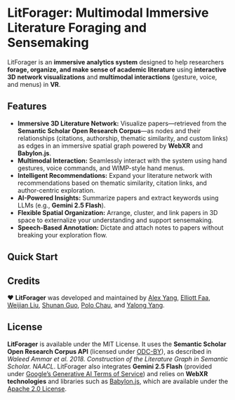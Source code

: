 # LitForager: Multimodal Immersive Literature Foraging and Sensemaking

LitForager is an **immersive analytics system** designed to help researchers **forage, organize, and make sense of academic literature** using **interactive 3D network visualizations** and **multimodal interactions** (gesture, voice, and menus) in **VR**.

## Features

- **Immersive 3D Literature Network:** Visualize papers—retrieved from the **Semantic Scholar Open Research Corpus**—as nodes and their relationships (citations, authorship, thematic similarity, and custom links) as edges in an immersive spatial graph powered by **WebXR** and **Babylon.js**.
- **Multimodal Interaction:** Seamlessly interact with the system using hand gestures, voice commands, and WIMP-style hand menus.
- **Intelligent Recommendations:** Expand your literature network with recommendations based on thematic similarity, citation links, and author-centric exploration.
- **AI-Powered Insights:** Summarize papers and extract keywords using LLMs (e.g., **Gemini 2.5 Flash**).
- **Flexible Spatial Organization:** Arrange, cluster, and link papers in 3D space to externalize your understanding and support sensemaking.
- **Speech-Based Annotation:** Dictate and attach notes to papers without breaking your exploration flow.

## Quick Start
## Credits

❤️ **LitForager** was developed and maintained by [Alex Yang](https://alexanderyang.me), [Elliott Faa](https://www.linkedin.com/in/elliottfaa/), [Weijian Liu](https://www.linkedin.com/in/weijian-liu-77b643237/), [Shunan Guo](https://research.adobe.com/person/shunan-guo/), [Polo Chau](https://poloclub.github.io/polochau/), and [Yalong Yang](https://ivi.cc.gatech.edu/pi.html).
## License

**LitForager** is available under the MIT License. It uses the **Semantic Scholar Open Research Corpus API** (licensed under [ODC-BY](https://opendatacommons.org/licenses/by/)), as described in *Waleed Ammar et al. 2018. Construction of the Literature Graph in Semantic Scholar. NAACL*. LitForager also integrates **Gemini 2.5 Flash** (provided under [Google’s Generative AI Terms of Service](https://ai.google.dev/terms)) and relies on **WebXR technologies** and libraries such as [Babylon.js](https://www.babylonjs.com/), which are available under the [Apache 2.0 License](https://www.apache.org/licenses/LICENSE-2.0).  